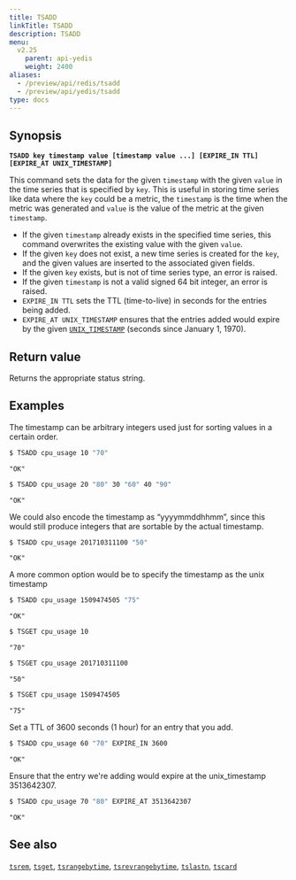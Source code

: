 ```yaml
---
title: TSADD
linkTitle: TSADD
description: TSADD
menu:
  v2.25
    parent: api-yedis
    weight: 2400
aliases:
  - /preview/api/redis/tsadd
  - /preview/api/yedis/tsadd
type: docs
---
```


## Synopsis

**`TSADD key timestamp value [timestamp value ...] [EXPIRE_IN TTL] [EXPIRE_AT UNIX_TIMESTAMP]`**

This command sets the data for the given `timestamp` with the given `value` in the time series that
is specified by `key`. This is useful in storing time series like data where the `key` could be a
metric, the `timestamp` is the time when the metric was generated and `value` is the value of the
metric at the given `timestamp`.

- If the given `timestamp` already exists in the specified time series, this command overwrites the existing value with the given `value`.
- If the given `key` does not exist, a new time series is created for the `key`, and the given values are inserted to the associated given fields.
- If the given `key` exists, but is not of time series type, an error is raised.
- If the given `timestamp` is not a valid signed 64 bit integer, an error is raised.
- `EXPIRE_IN TTL` sets the TTL (time-to-live) in seconds for the entries being added.
- `EXPIRE_AT UNIX_TIMESTAMP` ensures that the entries added would expire by the given [`UNIX_TIMESTAMP`](https://en.wikipedia.org/wiki/Unix_time) (seconds since January 1, 1970).

## Return value

Returns the appropriate status string.

## Examples

The timestamp can be arbitrary integers used just for sorting values in a certain order.

```sh
$ TSADD cpu_usage 10 "70"
```

```
"OK"
```

```sh
$ TSADD cpu_usage 20 "80" 30 "60" 40 "90"
```

```
"OK"
```

We could also encode the timestamp as “yyyymmddhhmm”, since this would still produce integers that are sortable by the actual timestamp.

```sh
$ TSADD cpu_usage 201710311100 "50"
```

```
"OK"
```
A more common option would be to specify the timestamp as the unix timestamp

```sh
$ TSADD cpu_usage 1509474505 "75"
```

```
"OK"
```

```sh
$ TSGET cpu_usage 10
```

```
"70"
```

```sh
$ TSGET cpu_usage 201710311100
```

```
"50"
```

```sh
$ TSGET cpu_usage 1509474505
```

```
"75"
```
Set a TTL of 3600 seconds (1 hour) for an entry that you add.

```sh
$ TSADD cpu_usage 60 "70" EXPIRE_IN 3600
```

```
"OK"
```
Ensure that the entry we're adding would expire at the unix_timestamp 3513642307.

```sh
$ TSADD cpu_usage 70 "80" EXPIRE_AT 3513642307
```

```
"OK"
```

## See also
[`tsrem`](../tsrem/), [`tsget`](../tsget/), [`tsrangebytime`](../tsrangebytime/),
[`tsrevrangebytime`](../tsrevrangebytime/), [`tslastn`](../tslastn/), [`tscard`](../tscard/)
